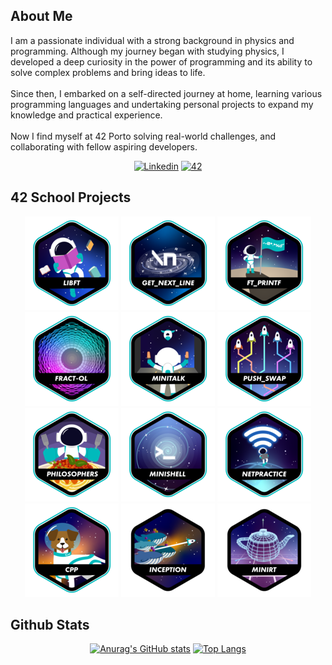 ## About Me
I am a passionate individual with a strong background in physics and programming. Although my journey began with studying physics, I developed a deep curiosity in  the power of programming and its ability to solve complex problems and bring ideas to life.<br><br>
Since then, I embarked on a self-directed journey at home, learning  various programming languages and undertaking personal projects to expand my knowledge and practical experience.<br><br>
Now I find myself at 42 Porto solving real-world challenges, and collaborating with fellow aspiring developers.
<p align="center">
 <a href='https://www.linkedin.com/in/fmotavieira/' target="_blank"><img alt='Linkedin' src='https://img.shields.io/badge/LinkedIn-100000?style=flat&logo=Linkedin&logoColor=white&labelColor=0A66C2&color=0A66C2'/></a>
  </a>
   <a href='https://profile.intra.42.fr/users/fvieira' target="_blank"><img alt='42' src='https://img.shields.io/badge/Porto-100000?style=flat&logo=42&logoColor=white&labelColor=000000&color=000000'/></a>
  </a>
</p>

## 42 School Projects

<div align="center">
 
<a href="https://github.com/Xyckens/libft">![42 Badge](https://github.com/mcombeau/mcombeau/blob/main/42_badges/libfte.png)</a>
<a href="https://github.com/Xyckens/get_next_line">![42 Badge](https://github.com/mcombeau/mcombeau/blob/main/42_badges/get_next_linee.png)</a>
<a href="https://github.com/Xyckens/ft_printf">![42 Badge](https://github.com/mcombeau/mcombeau/blob/main/42_badges/ft_printfe.png)</a>
<a href="https://github.com/Xyckens/fract-ol">![42 Badge](https://github.com/mcombeau/mcombeau/blob/main/42_badges/fract-ole.png)</a>
<a href="https://github.com/Xyckens/minitalk">![42 Badge](https://github.com/mcombeau/mcombeau/blob/main/42_badges/minitalke.png)</a>
<a href="https://github.com/Xyckens/push_swap">![42 Badge](https://github.com/mcombeau/mcombeau/blob/main/42_badges/push_swape.png)</a>
<a href="https://github.com/Xyckens/philosophers">![42 Badge](https://github.com/mcombeau/mcombeau/blob/main/42_badges/philosopherse.png)</a>
<a href="https://github.com/Xyckens/minishell">![42 Badge](https://github.com/mcombeau/mcombeau/blob/main/42_badges/minishelle.png)</a>
![42 Badge](https://github.com/mcombeau/mcombeau/blob/main/42_badges/netpracticee.png)</a>
<a href="[https://github.com/Xyckens/Cpp_Modules](https://github.com/Xyckens/CPP_04)">![42 Badge](https://github.com/mcombeau/mcombeau/blob/main/42_badges/cppe.png)</a>
<a href="https://github.com/Xyckens/inception">![42 Badge](https://github.com/mcombeau/mcombeau/blob/main/42_badges/inceptionn.png)</a>
![42 Badge](https://github.com/mcombeau/mcombeau/blob/main/42_badges/minirtn.png)</a>

</div>

## Github Stats

<div align="center">
 
[![Anurag's GitHub stats](https://github-readme-stats.vercel.app/api?username=Xyckens&show_icons=true&theme=radical)](https://github.com/anuraghazra/github-readme-stats)
[![Top Langs](https://github-readme-stats.vercel.app/api/top-langs/?username=Xyckens&layout=compact&theme=radical)](https://github.com/anuraghazra/github-readme-stats)
 
</div>
